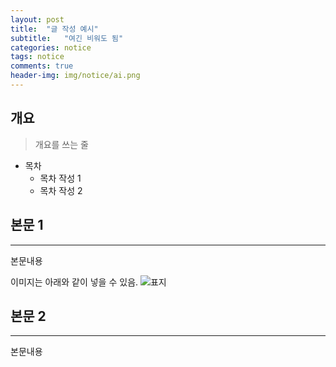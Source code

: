 ```yaml
---
layout: post
title:  "글 작성 예시"
subtitle:   "여긴 비워도 됨"
categories: notice
tags: notice
comments: true
header-img: img/notice/ai.png
---
```


## 개요
> 개요를 쓰는 줄

- 목차
	- 목차 작성 1
	- 목차 작성 2 
  

## 본문 1
---
본문내용

이미지는 아래와 같이 넣을 수 있음.
![표지](https://theorydb.github.io/assets/img/review/review-book-grokking-ai-algorithms-1.png)

## 본문 2
---
본문내용
